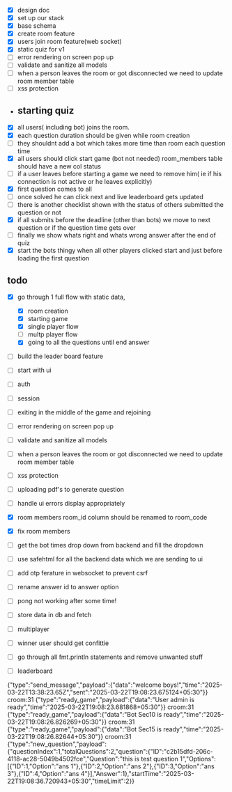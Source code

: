 - [x] design doc
- [x] set up our stack
- [x] base schema
- [x] create room feature
- [x] users join room feature(web socket)
- [x] static quiz for v1
- [ ] error rendering on screen pop up
- [ ] validate and sanitize all models
- [ ] when a person leaves the room or got disconnected we need to update room member table
- [ ] xss protection

- ## starting quiz 
- [x] all users( including bot) joins the room.
- [x] each question duration should be given while room creation
- [ ] they shouldnt add a bot which takes more time than room each question time
- [x] all users should click start game (bot not needed) room_members table should have a new col status
- [ ] if a user leaves before starting a game we need to remove him( ie if his connection is not active or he leaves explicitly)
- [x] first question comes to all
- [ ] once solved he can click next and live leaderboard gets updated
- [ ] there is another checklist shown with the status of others submitted the question or not
- [x] if all submits before the deadline (other than bots) we move to next question or if the question time gets over
- [ ] finally we show whats right and whats wrong answer after the end of quiz
- [x] start the bots thingy when all other players clicked start and just before loading the first question

## todo
- [x] go through 1 full flow with static data, 
  - [x] room creation
  - [x] starting game
  - [x] single player flow
  - [ ] multp player flow
  - [x] going to all the questions until end answer
- [ ] build the leader board feature
- [ ] start with ui
- [ ] auth
- [ ] session
- [ ] exiting in the middle of the game and rejoining
- [ ] error rendering on screen pop up
- [ ] validate and sanitize all models
- [ ] when a person leaves the room or got disconnected we need to update room member table
- [ ] xss protection
- [ ] uploading pdf's to generate question
- [ ] handle ui errors display appropriately
- [x] room members room_id column should be renamed to room_code
- [x] fix room members 
- [ ] get the bot times drop down from backend and fill the dropdown
-  [ ] use safehtml for all the backend data which we are sending to ui
- [ ] add otp ferature in websocket to prevent csrf 
- [ ] rename answer id to answer option
- [ ] pong not working after some time!
- [ ] store data in db and fetch
- [ ] multiplayer
- [ ] winner user should get confittie
- [ ] go through all fmt.println statements and remove unwanted stuff
- [ ] leaderboard


{"type":"send_message","payload":{"data":"welcome boys!","time":"2025-03-22T13:38:23.65Z","sent":"2025-03-22T19:08:23.675124+05:30"}}
croom:31 {"type":"ready_game","payload":{"data":"User admin is ready","time":"2025-03-22T19:08:23.681868+05:30"}}
croom:31 {"type":"ready_game","payload":{"data":"Bot Sec10 is ready","time":"2025-03-22T19:08:26.826269+05:30"}}
croom:31 {"type":"ready_game","payload":{"data":"Bot Sec15 is ready","time":"2025-03-22T19:08:26.82644+05:30"}}
croom:31 {"type":"new_question","payload":{"questionIndex":1,"totalQuestions":2,"question":{"ID":"c2b15dfd-206c-4118-ac28-5049b4502fce","Question":"this is test question 1","Options":[{"ID":1,"Option":"ans 1"},{"ID":2,"Option":"ans 2"},{"ID":3,"Option":"ans 3"},{"ID":4,"Option":"ans 4"}],"Answer":1},"startTime":"2025-03-22T19:08:36.720943+05:30","timeLimit":2}}
